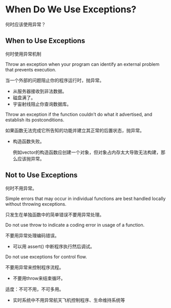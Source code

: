 # When Do We Use Exceptions?

何时应该使用异常？

## When to Use Exceptions

何时使用异常机制

Throw an exception when your program can identify an external problem that prevents execution.

当一个外部的问题阻止你的程序运行时，抛异常。

-  从服务器接收到非法数据。
- 磁盘满了。
- 宇宙射线阻止你查询数据库。

Throw an exception if the function couldn’t do what it advertised, and establish its postconditions.

如果函数无法完成它所告知的功能并建立其正常的后置状态，抛异常。

- 构造函数失败。

  例如vector的构造函数应创建一个对象，但对象占内存太大导致无法构建，那么应该抛异常。

## Not to Use Exceptions

何时不用异常。

Simple errors that may occur in individual functions are best handled locally without throwing exceptions.

只发生在单独函数中的简单错误不要用异常处理。

Do not use throw to indicate a coding error in usage of a function.

不要用异常处理编码错误。

- 可以用 assert() 中断程序执行然后调试。

Do not use exceptions for control flow.

不要用异常来控制程序流程。

- 不要用throw来结束循环。

适度：不可不用，不可多用。

- 实时系统中不用异常航天飞机控制程序、生命维持系统等